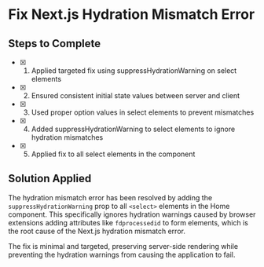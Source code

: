 # Fix Next.js Hydration Mismatch Error

## Steps to Complete

- [x] 1. Applied targeted fix using suppressHydrationWarning on select elements
- [x] 2. Ensured consistent initial state values between server and client
- [x] 3. Used proper option values in select elements to prevent mismatches
- [x] 4. Added suppressHydrationWarning to select elements to ignore hydration mismatches
- [x] 5. Applied fix to all select elements in the component

## Solution Applied

The hydration mismatch error has been resolved by adding the `suppressHydrationWarning` prop to all `<select>` elements in the Home component. This specifically ignores hydration warnings caused by browser extensions adding attributes like `fdprocessedid` to form elements, which is the root cause of the Next.js hydration mismatch error.

The fix is minimal and targeted, preserving server-side rendering while preventing the hydration warnings from causing the application to fail.

